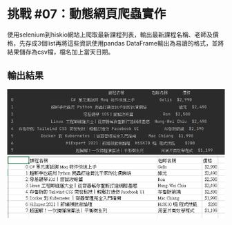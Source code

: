 # 挑戰 #07：動態網頁爬蟲實作

使用selenium到hiskio網站上爬取最新課程列表，輸出最新課程名稱、老師及價格，先存成3個list再將這些資訊使用pandas DataFrame輸出為易讀的格式，並將結果儲存為csv檔，檔名加上當天日期。

## 輸出結果
![img.png](img.png)
![img_1.png](img_1.png)